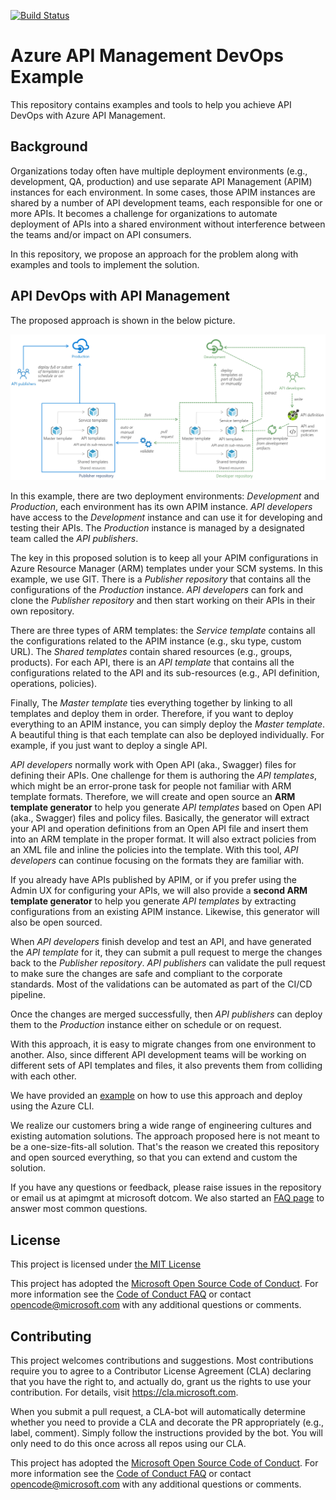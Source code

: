 [![Build Status](https://dev.azure.com/apim-devops/ARM-template-generator/_apis/build/status/Master%20-%20Quality%20Gate?branchName=master)](https://dev.azure.com/apim-devops/ARM-template-generator/_build/latest?definitionId=1?branchName=master)

# Azure API Management DevOps Example

This repository contains examples and tools to help you achieve API DevOps with Azure API Management.

## Background

Organizations today often have multiple deployment environments (e.g., development, QA, production) and use separate API Management (APIM) instances for each environment. In some cases, those APIM instances are shared by a number of API development teams, each responsible for one or more APIs. It becomes a challenge for organizations to automate deployment of APIs into a shared environment without interference between the teams and/or impact on API consumers.

In this repository, we propose an approach for the problem along with examples and tools to implement the solution.

## API DevOps with API Management

The proposed approach is shown in the below picture.

![alt](APIM-DevOps.png)

In this example, there are two deployment environments: _Development_ and _Production_, each environment has its own APIM instance. _API developers_ have access to the _Development_ instance and can use it for developing and testing their APIs. The _Production_ instance is managed by a designated team called the _API publishers_.

The key in this proposed solution is to keep all your APIM configurations in Azure Resource Manager (ARM) templates under your SCM systems. In this example, we use GIT. There is a _Publisher repository_ that contains all the configurations of the _Production_ instance. _API developers_ can fork and clone the _Publisher repository_ and then start working on their APIs in their own repository.

There are three types of ARM templates: the _Service template_ contains all the configurations related to the APIM instance (e.g., sku type, custom URL). The _Shared templates_ contain shared resources (e.g., groups, products). For each API, there is an _API template_ that contains all the configurations related to the API and its sub-resources (e.g., API definition, operations, policies).

Finally, The _Master template_ ties everything together by linking to all templates and deploy them in order. Therefore, if you want to deploy everything to an APIM instance, you can simply deploy the _Master template_. A beautiful thing is that each template can also be deployed individually. For example, if you just want to deploy a single API. 

_API developers_ normally work with Open API (aka., Swagger) files for defining their APIs. One challenge for them is authoring the _API templates_, which might be an error-prone task for people not familiar with ARM template formats. Therefore, we will create and open source an **ARM template generator** to help you generate _API templates_ based on Open API (aka., Swagger) files and policy files. Basically, the generator will extract your API and operation definitions from an Open API file and insert them into an ARM template in the proper format. It will also extract policies from an XML file and inline the policies into the template. With this tool, _API developers_ can continue focusing on the formats they are familiar with.

If you already have APIs published by APIM, or if you prefer using the Admin UX for configuring your APIs, we will also provide a **second ARM template generator** to help you generate _API templates_ by extracting configurations from an existing APIM instance. Likewise, this generator will also be open sourced. 

When _API developers_ finish develop and test an API, and have generated the _API template_ for it, they can submit a pull request to merge the changes back to the _Publisher repository_. _API publishers_ can validate the pull request to make sure the changes are safe and compliant to the corporate standards. Most of the validations can be automated as part of the CI/CD pipeline.

Once the changes are merged successfully, then _API publishers_ can deploy them to the _Production_ instance either on schedule or on request.

With this approach, it is easy to migrate changes from one environment to another. Also, since different API development teams will be working on different sets of API templates and files, it also prevents them from colliding with each other.

We have provided an [example](Example.md) on how to use this approach and deploy using the Azure CLI.

We realize our customers bring a wide range of engineering cultures and existing automation solutions. The approach proposed here is not meant to be a one-size-fits-all solution. That's the reason we created this repository and open sourced everything, so that you can extend and custom the solution.

If you have any questions or feedback, please raise issues in the repository or email us at apimgmt at microsoft dotcom. We also started an [FAQ page](./FAQ.md) to answer most common questions. 

## License

This project is licensed under [the MIT License](LICENSE)

This project has adopted the [Microsoft Open Source Code of Conduct](https://opensource.microsoft.com/codeofconduct/). For more information see the [Code of Conduct FAQ](https://opensource.microsoft.com/codeofconduct/faq/) or contact [opencode@microsoft.com](mailto:opencode@microsoft.com) with any additional questions or comments.

## Contributing

This project welcomes contributions and suggestions. Most contributions require you to agree to a
Contributor License Agreement (CLA) declaring that you have the right to, and actually do, grant us
the rights to use your contribution. For details, visit https://cla.microsoft.com.

When you submit a pull request, a CLA-bot will automatically determine whether you need to provide
a CLA and decorate the PR appropriately (e.g., label, comment). Simply follow the instructions
provided by the bot. You will only need to do this once across all repos using our CLA.

This project has adopted the [Microsoft Open Source Code of Conduct](https://opensource.microsoft.com/codeofconduct/).
For more information see the [Code of Conduct FAQ](https://opensource.microsoft.com/codeofconduct/faq/) or
contact [opencode@microsoft.com](mailto:opencode@microsoft.com) with any additional questions or comments.
